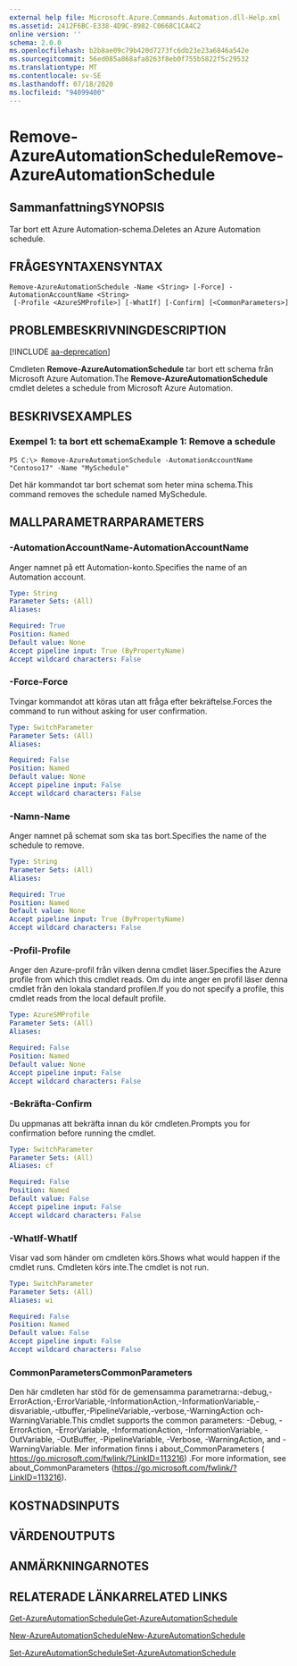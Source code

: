 ```yaml
---
external help file: Microsoft.Azure.Commands.Automation.dll-Help.xml
ms.assetid: 2412F6BC-E338-4D9C-8982-C0668C1CA4C2
online version: ''
schema: 2.0.0
ms.openlocfilehash: b2b8ae09c79b420d7273fc6db23e23a6846a542e
ms.sourcegitcommit: 56ed085a868afa8263f8eb0f755b5822f5c29532
ms.translationtype: MT
ms.contentlocale: sv-SE
ms.lasthandoff: 07/18/2020
ms.locfileid: "94099400"
---
```

# <span data-ttu-id="d8827-101">Remove-AzureAutomationSchedule</span><span class="sxs-lookup"><span data-stu-id="d8827-101">Remove-AzureAutomationSchedule</span></span>

## <span data-ttu-id="d8827-102">Sammanfattning</span><span class="sxs-lookup"><span data-stu-id="d8827-102">SYNOPSIS</span></span>

<span data-ttu-id="d8827-103">Tar bort ett Azure Automation-schema.</span><span class="sxs-lookup"><span data-stu-id="d8827-103">Deletes an Azure Automation schedule.</span></span>

## <span data-ttu-id="d8827-104">FRÅGESYNTAXEN</span><span class="sxs-lookup"><span data-stu-id="d8827-104">SYNTAX</span></span>

```
Remove-AzureAutomationSchedule -Name <String> [-Force] -AutomationAccountName <String>
 [-Profile <AzureSMProfile>] [-WhatIf] [-Confirm] [<CommonParameters>]
```

## <span data-ttu-id="d8827-105">PROBLEMBESKRIVNING</span><span class="sxs-lookup"><span data-stu-id="d8827-105">DESCRIPTION</span></span>

[!INCLUDE [aa-deprecation](../include/aa-deprecation.md)]

<span data-ttu-id="d8827-106">Cmdleten **Remove-AzureAutomationSchedule** tar bort ett schema från Microsoft Azure Automation.</span><span class="sxs-lookup"><span data-stu-id="d8827-106">The **Remove-AzureAutomationSchedule** cmdlet deletes a schedule from Microsoft Azure Automation.</span></span>

## <span data-ttu-id="d8827-107">BESKRIVS</span><span class="sxs-lookup"><span data-stu-id="d8827-107">EXAMPLES</span></span>

### <span data-ttu-id="d8827-108">Exempel 1: ta bort ett schema</span><span class="sxs-lookup"><span data-stu-id="d8827-108">Example 1: Remove a schedule</span></span>
```
PS C:\> Remove-AzureAutomationSchedule -AutomationAccountName "Contoso17" -Name "MySchedule"
```

<span data-ttu-id="d8827-109">Det här kommandot tar bort schemat som heter mina schema.</span><span class="sxs-lookup"><span data-stu-id="d8827-109">This command removes the schedule named MySchedule.</span></span>

## <span data-ttu-id="d8827-110">MALLPARAMETRAR</span><span class="sxs-lookup"><span data-stu-id="d8827-110">PARAMETERS</span></span>

### <span data-ttu-id="d8827-111">-AutomationAccountName</span><span class="sxs-lookup"><span data-stu-id="d8827-111">-AutomationAccountName</span></span>
<span data-ttu-id="d8827-112">Anger namnet på ett Automation-konto.</span><span class="sxs-lookup"><span data-stu-id="d8827-112">Specifies the name of an Automation account.</span></span>

```yaml
Type: String
Parameter Sets: (All)
Aliases: 

Required: True
Position: Named
Default value: None
Accept pipeline input: True (ByPropertyName)
Accept wildcard characters: False
```

### <span data-ttu-id="d8827-113">-Force</span><span class="sxs-lookup"><span data-stu-id="d8827-113">-Force</span></span>
<span data-ttu-id="d8827-114">Tvingar kommandot att köras utan att fråga efter bekräftelse.</span><span class="sxs-lookup"><span data-stu-id="d8827-114">Forces the command to run without asking for user confirmation.</span></span>

```yaml
Type: SwitchParameter
Parameter Sets: (All)
Aliases: 

Required: False
Position: Named
Default value: None
Accept pipeline input: False
Accept wildcard characters: False
```

### <span data-ttu-id="d8827-115">-Namn</span><span class="sxs-lookup"><span data-stu-id="d8827-115">-Name</span></span>
<span data-ttu-id="d8827-116">Anger namnet på schemat som ska tas bort.</span><span class="sxs-lookup"><span data-stu-id="d8827-116">Specifies the name of the schedule to remove.</span></span>

```yaml
Type: String
Parameter Sets: (All)
Aliases: 

Required: True
Position: Named
Default value: None
Accept pipeline input: True (ByPropertyName)
Accept wildcard characters: False
```

### <span data-ttu-id="d8827-117">-Profil</span><span class="sxs-lookup"><span data-stu-id="d8827-117">-Profile</span></span>
<span data-ttu-id="d8827-118">Anger den Azure-profil från vilken denna cmdlet läser.</span><span class="sxs-lookup"><span data-stu-id="d8827-118">Specifies the Azure profile from which this cmdlet reads.</span></span>
<span data-ttu-id="d8827-119">Om du inte anger en profil läser denna cmdlet från den lokala standard profilen.</span><span class="sxs-lookup"><span data-stu-id="d8827-119">If you do not specify a profile, this cmdlet reads from the local default profile.</span></span>

```yaml
Type: AzureSMProfile
Parameter Sets: (All)
Aliases: 

Required: False
Position: Named
Default value: None
Accept pipeline input: False
Accept wildcard characters: False
```

### <span data-ttu-id="d8827-120">-Bekräfta</span><span class="sxs-lookup"><span data-stu-id="d8827-120">-Confirm</span></span>
<span data-ttu-id="d8827-121">Du uppmanas att bekräfta innan du kör cmdleten.</span><span class="sxs-lookup"><span data-stu-id="d8827-121">Prompts you for confirmation before running the cmdlet.</span></span>

```yaml
Type: SwitchParameter
Parameter Sets: (All)
Aliases: cf

Required: False
Position: Named
Default value: False
Accept pipeline input: False
Accept wildcard characters: False
```

### <span data-ttu-id="d8827-122">-WhatIf</span><span class="sxs-lookup"><span data-stu-id="d8827-122">-WhatIf</span></span>
<span data-ttu-id="d8827-123">Visar vad som händer om cmdleten körs.</span><span class="sxs-lookup"><span data-stu-id="d8827-123">Shows what would happen if the cmdlet runs.</span></span>
<span data-ttu-id="d8827-124">Cmdleten körs inte.</span><span class="sxs-lookup"><span data-stu-id="d8827-124">The cmdlet is not run.</span></span>

```yaml
Type: SwitchParameter
Parameter Sets: (All)
Aliases: wi

Required: False
Position: Named
Default value: False
Accept pipeline input: False
Accept wildcard characters: False
```

### <span data-ttu-id="d8827-125">CommonParameters</span><span class="sxs-lookup"><span data-stu-id="d8827-125">CommonParameters</span></span>
<span data-ttu-id="d8827-126">Den här cmdleten har stöd för de gemensamma parametrarna:-debug,-ErrorAction,-ErrorVariable,-InformationAction,-InformationVariable,-disvariable,-utbuffer,-PipelineVariable,-verbose,-WarningAction och-WarningVariable.</span><span class="sxs-lookup"><span data-stu-id="d8827-126">This cmdlet supports the common parameters: -Debug, -ErrorAction, -ErrorVariable, -InformationAction, -InformationVariable, -OutVariable, -OutBuffer, -PipelineVariable, -Verbose, -WarningAction, and -WarningVariable.</span></span> <span data-ttu-id="d8827-127">Mer information finns i about_CommonParameters ( https://go.microsoft.com/fwlink/?LinkID=113216) .</span><span class="sxs-lookup"><span data-stu-id="d8827-127">For more information, see about_CommonParameters (https://go.microsoft.com/fwlink/?LinkID=113216).</span></span>

## <span data-ttu-id="d8827-128">KOSTNADS</span><span class="sxs-lookup"><span data-stu-id="d8827-128">INPUTS</span></span>

## <span data-ttu-id="d8827-129">VÄRDEN</span><span class="sxs-lookup"><span data-stu-id="d8827-129">OUTPUTS</span></span>

## <span data-ttu-id="d8827-130">ANMÄRKNINGAR</span><span class="sxs-lookup"><span data-stu-id="d8827-130">NOTES</span></span>

## <span data-ttu-id="d8827-131">RELATERADE LÄNKAR</span><span class="sxs-lookup"><span data-stu-id="d8827-131">RELATED LINKS</span></span>

[<span data-ttu-id="d8827-132">Get-AzureAutomationSchedule</span><span class="sxs-lookup"><span data-stu-id="d8827-132">Get-AzureAutomationSchedule</span></span>](./Get-AzureAutomationSchedule.md)

[<span data-ttu-id="d8827-133">New-AzureAutomationSchedule</span><span class="sxs-lookup"><span data-stu-id="d8827-133">New-AzureAutomationSchedule</span></span>](./New-AzureAutomationSchedule.md)

[<span data-ttu-id="d8827-134">Set-AzureAutomationSchedule</span><span class="sxs-lookup"><span data-stu-id="d8827-134">Set-AzureAutomationSchedule</span></span>](./Set-AzureAutomationSchedule.md)


